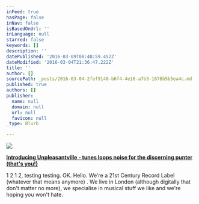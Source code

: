 ```yaml
---
inFeed: true
hasPage: false
inNav: false
isBasedOnUrl: ''
inLanguage: null
starred: false
keywords: []
description: ''
datePublished: '2016-03-09T08:48:59.452Z'
dateModified: '2016-03-04T21:36:47.222Z'
title: ''
author: []
sourcePath: _posts/2016-03-04-2fef9148-b6f4-4e16-a7b3-1878b5b5ea4c.md
published: true
authors: []
publisher:
  name: null
  domain: null
  url: null
  favicon: null
_type: Blurb

---
```

![](https://s3-us-west-2.amazonaws.com/the-grid-img/p/6b9552a3ac83deca40f02614e07e89043c619149.jpg)

**[Introducing Unpleasantville - tunes loops noise for the discerning punter (that's you!)][0]**

1 2 1 2, testing testing.  OK.  Hello.  We're a 21st Century Record Label (whatever that means anymore) .  We live in London (although digitally that don't matter no more), we specialise in musical stuff we like and we're hoping you won't hate.

[0]: null